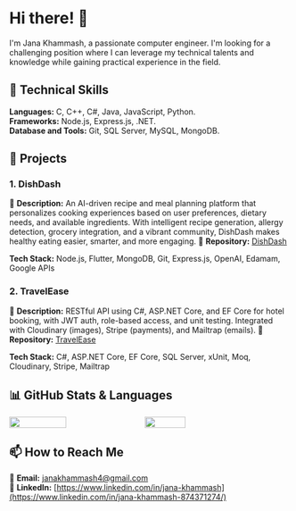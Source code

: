 # Hi there! 👋

I'm Jana Khammash, a passionate computer engineer. I'm looking for a challenging position where I can leverage my technical talents and knowledge while gaining practical experience in the field.

## 🚀 Technical Skills

**Languages:** C, C++, C#, Java, JavaScript, Python.  
**Frameworks:** Node.js, Express.js, .NET.  
**Database and Tools:** Git, SQL Server, MySQL, MongoDB.  

## 🌟 Projects

### 1. DishDash
📝 **Description:** An AI-driven recipe and meal planning platform that personalizes cooking experiences based on user preferences, dietary needs, and available ingredients. With intelligent recipe generation, allergy detection, grocery integration, and a vibrant community, DishDash makes healthy eating easier, smarter, and more engaging. 
📂 **Repository:** [DishDash](https://github.com/JanaKhammash3/DishDash)

**Tech Stack:** Node.js, Flutter, MongoDB, Git, Express.js, OpenAI, Edamam, Google APIs  

### 2. TravelEase
📝 **Description:** RESTful API using C#, ASP.NET Core, and EF Core for hotel booking, with JWT auth, role-based access, and unit testing. Integrated with Cloudinary (images), Stripe (payments), and Mailtrap (emails).
📂 **Repository:** [TravelEase](https://github.com/JanaKhammash3/TravelEase)

**Tech Stack:** C#, ASP.NET Core, EF Core, SQL Server, xUnit, Moq, Cloudinary, Stripe, Mailtrap 

## 📊 GitHub Stats & Languages

<div style="display: flex; gap: 16px; flex-wrap: wrap; align-items: center;">

  <img src="https://github-readme-stats.vercel.app/api?username=JanaKhammash3&show_icons=true&theme=radical" width="45%" />

  <img src="https://github-readme-stats.vercel.app/api/top-langs/?username=JanaKhammash3&layout=compact&theme=radical&langs_count=10&count_private=true" width="38%" />

</div>


## 📫 How to Reach Me

📧 **Email:** [janakhammash4@gmail.com](mailto:janakhammash4@gmail.com)  
💼 **LinkedIn:** [https://www.linkedin.com/in/jana-khammash](https://www.linkedin.com/in/jana-khammash-874371274/)

